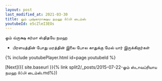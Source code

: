 ```yaml
---
layout: post
last_modified_at: 2021-03-30
title: ஓம் புஷ்காராக்ஷய நமஹ ௧௦௮ டைம்ஸ்
youtubeId: e5cZleI3EOs
---
```

 
 
 ஓம் வ்ருக்ஷ கர்மா ஸ்திதயே நமஹ  
 
 -  பிரளயத்தின் போது மரத்தின் இலை போல காதுக்கு மேல் யார் இருக்கிறார்கள் 
 
  
 
  
 
 
 
 
 
 


{% include youtubePlayer.html id=page.youtubeId %}
 
[Next]({{ site.baseurl }}{% link  split2/_posts/2015-07-22-ஓம் ஸ்டாவப்ரியாய நமஹ ௧௦௮ டைம்ஸ்.md%})
 
